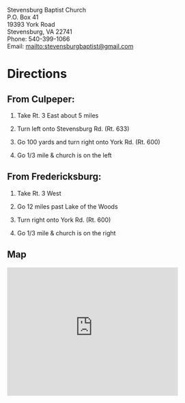 Stevensburg Baptist Church  
P.O. Box 41  
19393 York Road  
Stevensburg, VA 22741  
Phone: 540-399-1066  
Email: <mailto:stevensburgbaptist@gmail.com>    

# Directions

## From Culpeper:  

1. Take Rt. 3 East about 5 miles  

2. Turn left onto Stevensburg Rd. (Rt. 633)  

3. Go 100 yards and turn right onto York Rd. (Rt. 600)  

4. Go 1/3 mile & church is on the left  


## From Fredericksburg:  

1. Take Rt. 3 West  

2. Go 12 miles past Lake of the Woods  

3. Turn right onto York Rd. (Rt. 600)  

4. Go 1/3 mile & church is on the right  

  
## Map  
  
<iframe src="https://www.google.com/maps/embed?pb=!1m18!1m12!1m3!1d12499.702994218242!2d-77.89489099999999!3d38.443183999999995!2m3!1f0!2f0!3f0!3m2!1i1024!2i768!4f13.1!3m3!1m2!1s0x89b69dd81c9e0d13%3A0xc1097983af277115!2s19393+York+Rd%2C+Stevensburg%2C+VA+22741!5e0!3m2!1sen!2sus!4v1513884212578" width="400" height="300" frameborder="0" style="border:0" allowfullscreen></iframe>
